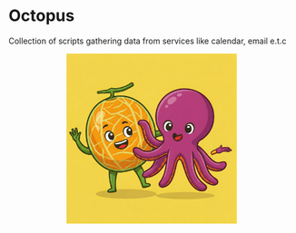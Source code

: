 # Octopus

Collection of scripts gathering data from services like calendar, email e.t.c

<p align="center">
    <img src="octopus.jpeg" alt="octopus" width="300"/>
</p>
